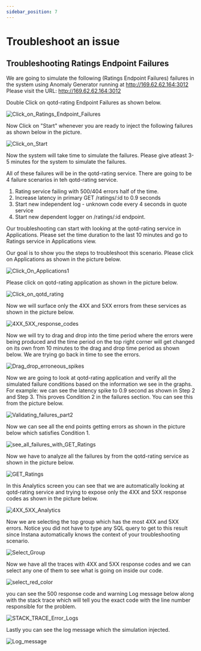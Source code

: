 ```yaml
---
sidebar_position: 7
---
```


# Troubleshoot an issue

## Troubleshooting Ratings Endpoint Failures
We are going to simulate the following (Ratings Endpoint Failures) failures in the system using Anomaly Generator running at http://169.62.62.164:3012
Please visit the URL: http://169.62.62.164:3012

Double Click on qotd-rating Endpoint Failures as shown below.

![Click_on_Ratings_Endpoint_Failures](images/Click_on_Ratings_Endpoint_Failures.png)

Now Click on "Start" whenever you are ready to inject the following failures as shown below in the picture.

![Click_on_Start](images/Click_on_Start.png)

Now the system will take time to simulate the failures. Please give atleast 3-5 minutes for the system to simulate the failures.

All of these failures will be in the qotd-rating service. There are going to be 4 failure scenarios in teh qotd-rating service.

1. Rating service failing with 500/404 errors half of the time.
2. Increase latency in primary GET /ratings/:id to 0.9 seconds
3. Start new independent log - unknown code every 4 seconds in quote service
4. Start new dependent logger on /ratings/:id endpoint.

Our troubleshooting can start with looking at the qotd-rating service in Applications. Please set the time duration to the last 10 minutes and go to Ratings service in Applications view.

Our goal is to show you the steps to troubleshoot this scenario. Please click on Applications as shown in the picture below. 

![Click_On_Applications1](images/Click_On_Applications1.png)

Please click on qotd-rating application as shown in the picture below. 

![Click_on_qotd_rating](images/Click_on_qotd_rating.png)

Now we will surface only the 4XX and 5XX errors from these services as shown in the picture below.

![4XX_5XX_response_codes](images/4XX_5XX_response_codes.png)

Now we will try to drag and drop into the time period where the errors were being produced and the time period on the top right corner will get changed on its own from 10 minutes to the drag and drop time period as shown below. We are trying go back in time to see the errors. 

![Drag_drop_erroneous_spikes](images/Drag_drop_erroneous_spikes.png)

Now we are going to look at qotd-rating application and verify all the simulated failure conditions based on the information we see in the graphs. For example: we can see the latency spike to 0.9 second as shown in Step 2 and Step 3. This proves Condition 2 in the failures section. You can see this from the picture below. 

![Validating_failures_part2](images/Validating_failures_part2.png)

Now we can see all the end points getting errors as shown in the picture below which satisfies Condition 1. 

![see_all_failures_with_GET_Ratings](images/see_all_failures_with_GET_Ratings.png)

Now we have to analyze all the failures by from the qotd-rating service as shown in the picture below.

![GET_Ratings](images/GET_Ratings.png)

In this Analytics screen you can see that we are automatically looking at qotd-rating service and trying to expose only the 4XX and 5XX response codes as shown in the picture below.

![4XX_5XX_Analytics](images/4XX_5XX_Analytics.png)

Now we are selecting the top group which has the most 4XX and 5XX errors. Notice you did not have to type any SQL query to get to this result since Instana automatically knows the context of your troubleshooting scenario.

![Select_Group](images/Select_Group.png)

Now we have all the traces with 4XX and 5XX response codes and we can select any one of them to see what is going on inside our code.

![select_red_color](images/select_red_color.png)

you can see the 500 response code and warning Log message below along with the stack trace which will tell you the exact code with the line number responsible for the problem.

![STACK_TRACE_Error_Logs](images/STACK_TRACE_Error_Logs.png)

Lastly you can see the log message which the simulation injected. 

![Log_message](images/Log_message.png)







